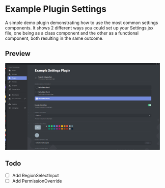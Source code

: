 # Example Plugin Settings

A simple demo plugin demonstrating how to use the most common settings components. It shows 2 different ways you could set up your Settings.jsx file, one being as a class component and the other as a functional component, both resulting in the same outcome.

## Preview

![Example Plugin Settings](screenshots/preview-2.gif)

## Todo

- [ ] Add RegionSelectInput
- [ ] Add PermissionOverride
